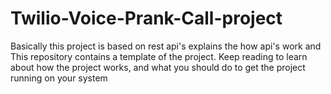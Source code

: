 # Twilio-Voice-Prank-Call-project
Basically this project is based on rest api's explains the how api's work and This repository contains a template of the project. Keep reading to learn about how the project works, and what you should do to get the project running on your system
